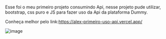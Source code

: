 Esse foi o meu primeiro projeto consumindo Api, nesse projeto pude utilizar, bootstrap, css puro e JS para fazer uso da Api da plataforma Dummy.

Conheça melhor pelo link:https://alex-primeiro-uso-api.vercel.app/

![image](https://github.com/Lostleleco/Primeiro_uso_API/assets/158625504/f87a2b4f-949c-4075-9f23-7669540ce34b)

